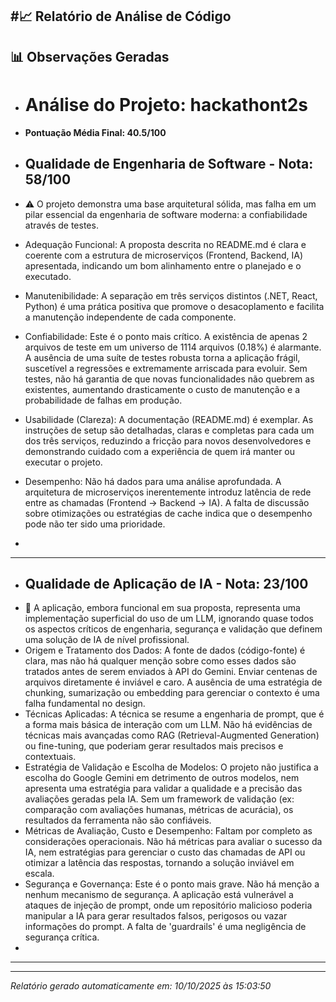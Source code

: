 #📈 Relatório de Análise de Código
---
## 📊 Observações Geradas

- # Análise do Projeto: hackathont2s
- **Pontuação Média Final: 40.5/100**

- ## Qualidade de Engenharia de Software - Nota: 58/100
- ⚠️ O projeto demonstra uma base arquitetural sólida, mas falha em um pilar essencial da engenharia de software moderna: a confiabilidade através de testes. 
- Adequação Funcional: A proposta descrita no README.md é clara e coerente com a estrutura de microserviços (Frontend, Backend, IA) apresentada, indicando um bom alinhamento entre o planejado e o executado. 
- Manutenibilidade: A separação em três serviços distintos (.NET, React, Python) é uma prática positiva que promove o desacoplamento e facilita a manutenção independente de cada componente. 
- Confiabilidade: Este é o ponto mais crítico. A existência de apenas 2 arquivos de teste em um universo de 1114 arquivos (0.18%) é alarmante. A ausência de uma suíte de testes robusta torna a aplicação frágil, suscetível a regressões e extremamente arriscada para evoluir. Sem testes, não há garantia de que novas funcionalidades não quebrem as existentes, aumentando drasticamente o custo de manutenção e a probabilidade de falhas em produção. 
- Usabilidade (Clareza): A documentação (README.md) é exemplar. As instruções de setup são detalhadas, claras e completas para cada um dos três serviços, reduzindo a fricção para novos desenvolvedores e demonstrando cuidado com a experiência de quem irá manter ou executar o projeto. 
- Desempenho: Não há dados para uma análise aprofundada. A arquitetura de microserviços inerentemente introduz latência de rede entre as chamadas (Frontend -> Backend -> IA). A falta de discussão sobre otimizações ou estratégias de cache indica que o desempenho pode não ter sido uma prioridade.
- 
---
- ## Qualidade de Aplicação de IA - Nota: 23/100
- 🚨 A aplicação, embora funcional em sua proposta, representa uma implementação superficial do uso de um LLM, ignorando quase todos os aspectos críticos de engenharia, segurança e validação que definem uma solução de IA de nível profissional. 
- Origem e Tratamento dos Dados: A fonte de dados (código-fonte) é clara, mas não há qualquer menção sobre como esses dados são tratados antes de serem enviados à API do Gemini. Enviar centenas de arquivos diretamente é inviável e caro. A ausência de uma estratégia de chunking, sumarização ou embedding para gerenciar o contexto é uma falha fundamental no design. 
- Técnicas Aplicadas: A técnica se resume a engenharia de prompt, que é a forma mais básica de interação com um LLM. Não há evidências de técnicas mais avançadas como RAG (Retrieval-Augmented Generation) ou fine-tuning, que poderiam gerar resultados mais precisos e contextuais. 
- Estratégia de Validação e Escolha de Modelos: O projeto não justifica a escolha do Google Gemini em detrimento de outros modelos, nem apresenta uma estratégia para validar a qualidade e a precisão das avaliações geradas pela IA. Sem um framework de validação (ex: comparação com avaliações humanas, métricas de acurácia), os resultados da ferramenta não são confiáveis. 
- Métricas de Avaliação, Custo e Desempenho: Faltam por completo as considerações operacionais. Não há métricas para avaliar o sucesso da IA, nem estratégias para gerenciar o custo das chamadas de API ou otimizar a latência das respostas, tornando a solução inviável em escala. 
- Segurança e Governança: Este é o ponto mais grave. Não há menção a nenhum mecanismo de segurança. A aplicação está vulnerável a ataques de injeção de prompt, onde um repositório malicioso poderia manipular a IA para gerar resultados falsos, perigosos ou vazar informações do prompt. A falta de 'guardrails' é uma negligência de segurança crítica.
- 
---

---
*Relatório gerado automaticamente em: 10/10/2025 às 15:03:50*